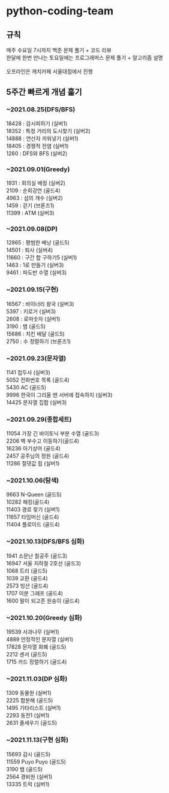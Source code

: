 # python-coding-team

## 규칙
매주 수요일 7시까지 백준 문제 풀기 + 코드 리뷰<br>
한달에 한번 만나는 토요일에는 프로그래머스 문제 풀기 + 알고리즘 설명<br>
<br>
오프라인은 캐치카페 서울대점에서 진행<br>

## 5주간 빠르게 개념 훑기

### ~2021.08.25(DFS/BFS)
18428 : 감시피하기 (실버1) <br>
18352 : 특정 거리의 도시찾기 (실버2) <br>
14888 : 연산자 끼워넣기 (실버1) <br>
18405 : 경쟁적 전염 (실버1) <br>
1260 : DFS와 BFS (실버2) <br>

### ~2021.09.01(Greedy)
1931 : 회의실 배정 (실버2) <br>
2109 : 순회강연 (골드4) <br>
4963 : 섬의 개수 (실버2) <br>
1459 : 걷기 (브론즈1) <br>
11399 : ATM (실버3) <br>

### ~2021.09.08(DP)
12865 : 평범한 배낭 (골드5) <br>
14501 : 퇴사 (실버4) <br>
11660 : 구간 합 구하기5 (실버1) <br>
1463 : 1로 만들기 (실버3) <br>
9461 : 파도반 수열 (실버3) <br>

### ~2021.09.15(구현)
16567 : 바이너리 왕국 (실버3) <br>
5397 : 키로거 (실버3) <br>
2608 : 로마숫자 (실버1) <br>
3190 : 뱀 (골드5) <br>
15686 : 치킨 배달 (골드5) <br>
2750 : 수 정렬하기 (브론즈1) <br>

### ~2021.09.23(문자열)
1141 접두사 (실버3) <br>
5052 전화번호 목록 (골드4) <br>
5430 AC (골드5) <br>
9996 한국이 그리울 땐 서버에 접속하지 (실버3) <br>
14425 문자열 집합 (실버3) <br>

### ~2021.09.29(종합세트)
11054 가장 긴 바이토닉 부분 수열 (골드3) <br>
2206 벽 부수고 이동하기(골드4) <br>
16236 아기상어 (골드4) <br>
2457 공주님의 정원 (골드4) <br>
11286 절댓값 힙 (실버1) <br>

### ~2021.10.06(탐색)
9663 N-Queen (골드5) <br>
10282 해킹(골드4) <br>
11403 경로 찾기 (실버1) <br>
11657 타임머신 (골드4) <br>
11404 플로이드 (골드4) <br>

### ~2021.10.13(DFS/BFS 심화)
1941 소문난 칠공주 (골드3) <br>
16947 서울 지하철 2호선 (골드3) <br>
1068 트리 (골드5) <br>
1039 교환 (골드4) <br>
2573 빙산 (골드4) <br>
1707 이분 그래프 (골드4) <br>
1600 말이 되고픈 원숭이 (골드4) <br>

### ~2021.10.20(Greedy 심화)
19539 사과나무 (실버1) <br>
4889 안정적인 문자열 (실버1) <br>
17828 문자열 화폐 (골드5) <br>
2212 센서 (골드5) <br>
1715 카드 정렬하기 (골드4) <br>

### ~2021.11.03(DP 심화)
1309 동물원 (실버1) <br>
2225 합분해 (골드5) <br>
1495 기타리스트 (실버1) <br>
2293 동전1 (실버1) <br>
2631 줄세우기 (골드5) <br>

### ~2021.11.13(구현 심화)
15693 감시 (골드5) <br>
11559 Puyo Puyo (골드5) <br>
3190 뱀 (골드5) <br>
2564 경비원 (실버1) <br>
13335 트럭 (실버1) <br>

